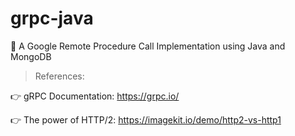 # grpc-java
:honeybee: A Google Remote Procedure Call Implementation using Java and MongoDB

> References:

:point_right: gRPC Documentation: https://grpc.io/

:point_right: The power of HTTP/2: https://imagekit.io/demo/http2-vs-http1
